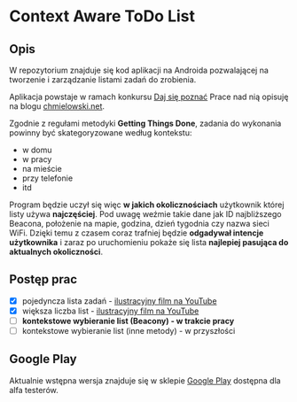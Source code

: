 # Context Aware ToDo List

## Opis

W repozytorium znajduje się kod aplikacji na Androida pozwalającej na tworzenie i zarządzanie listami zadań do zrobienia. 

Aplikacja powstaje w ramach konkursu [Daj się poznać](http://www.maciejaniserowicz.com/daj-sie-poznac/)
Prace nad nią opisuję na blogu [chmielowski.net](http://www.chmielowski.net).

Zgodnie z regułami metodyki **Getting Things Done**, zadania do wykonania powinny być skategoryzowane według kontekstu: 
* w domu
* w pracy
* na mieście
* przy telefonie
* itd 

Program będzie uczył się więc **w jakich okolicznościach** użytkownik której listy używa **najczęściej**. Pod uwagę weźmie takie dane jak ID najbliższego Beacona, położenie na mapie, godzina, dzień tygodnia czy nazwa sieci WiFi.
Dzięki temu z czasem coraz trafniej będzie **odgadywał intencje użytkownika** i zaraz po uruchomieniu pokaże się lista **najlepiej pasująca do aktualnych okoliczności**.

## Postęp prac
- [x] pojedyncza lista zadań - [ilustracyjny film na YouTube](https://www.youtube.com/watch?v=ewVoxfIU6jg)
- [x] większa liczba list - [ilustracyjny film na YouTube](https://www.youtube.com/watch?v=hIRoV4u_72Y)
- [ ] **kontekstowe wybieranie list (Beacony) - w trakcie pracy**
- [ ] kontekstowe wybieranie list (inne metody) - w przyszłości

## Google Play
Aktualnie wstępna wersja znajduje się w sklepie [Google Play](https://play.google.com/apps/testing/com.chmielowski.contexttasklist) dostępna dla alfa testerów.
